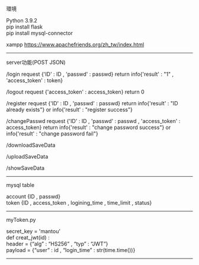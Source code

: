 環境

Python 3.9.2  
pip install flask  
pip install mysql-connector

xampp
https://www.apachefriends.org/zh_tw/index.html

----------------------------------------------------------
server功能(POST JSON) 

/login
request {'ID' : ID , 'passwd' : passwd}
return info{'result' : "1" , 'access_token' : token}

/logout
request {'access_token' : access_token}
return 0

/register
request {'ID' : ID , 'passwd' : passwd}
return info{'result' : "ID already exists"} or info{'result' : "register success"}

/changePasswd
request {'ID' : ID , 'passwd' : passwd , 'access_token' : access_token}
return info{'result' : "change password success"} or info{'result' : "change password fail"}

/downloadSaveData


/uploadSaveData


/showSaveData

----------------------------------------------------------
mysql table

account {ID , passwd}  
token {ID , access_token , logining_time , time_limit , status}

----------------------------------------------------------
myToken.py

secret_key = 'mantou'  
def creat_jwt(id) :  
header = {“alg” : “HS256” , “typ” : “JWT”}  
payload = {“user” : id , “login_time” : str(time.time())}

----------------------------------------------------------
